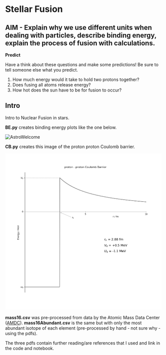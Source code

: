 # Stellar Fusion

## AIM - Explain why we use different units when dealing with particles, describe binding energy, explain the process of fusion with calculations.

**Predict**

Have a think about these questions and make some predictions! Be sure to tell someone else what you predict.

1) How much energy would it take to hold two protons together?  
2) Does fusing all atoms release energy?  
3) How hot does the sun have to be for fusion to occur?

## Intro

Intro to Nuclear Fusion in stars.

**BE.py** creates binding energy plots like the one below.

![AstroWelcome](https://github.com/astroDimitrios/Astronomy/blob/main/AstPy-003%20Stellar%20Fusion/BE%20Media/bindingEnergyperN.gif)

**CB.py** creates this image of the proton proton Coulomb barrier.

![AstroWelcome](ppCoulombBarrier.png)

**mass16.csv** was pre-processed from data by the Atomic Mass Data Center ([AMDC](http://amdc.impcas.ac.cn/filel.html)).
**mass16Abundant.csv** is the same but with only the most abundant isotope of each element (pre-processed by hand - not sure why - using the pdfs).

The three pdfs contain further reading/are references that I used and link in the code and notebook.
